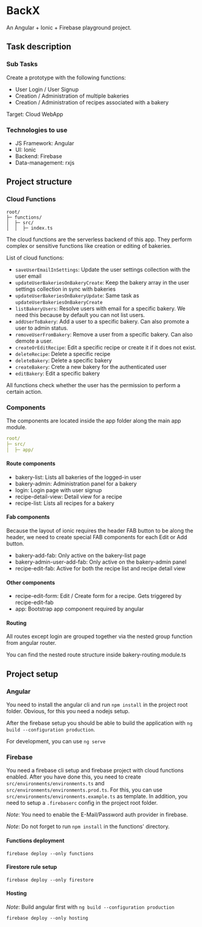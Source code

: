 # BackX

An Angular + Ionic + Firebase playground project.

## Task description

### Sub Tasks

Create a prototype with the following functions:

- User Login / User Signup
- Creation / Administration of multiple bakeries
- Creation / Administration of recipes associated with a bakery

Target: Cloud WebApp

### Technologies to use

- JS Framework: Angular
- UI: Ionic
- Backend: Firebase
- Data-management: rxjs

## Project structure

### Cloud Functions

```
root/
├─ functions/
│  ├─ src/
│  │  ├─ index.ts
```

The cloud functions are the serverless backend of this app. They perform complex or sensitive functions like creation or editing of bakeries.

List of cloud functions:

- `saveUserEmailInSettings`: Update the user settings collection with the user email
- `updateUserBakeriesOnBakeryCreate`: Keep the bakery array in the user settings collection in sync with bakeries
- `updateUserBakeriesOnBakeryUpdate`: Same task as `updateUserBakeriesOnBakeryCreate`
- `listBakeryUsers`: Resolve users with email for a specific bakery. We need this because by default you can not list users.
- `addUserToBakery`: Add a user to a specific bakery. Can also promote a user to admin status.
- `removeUserFromBakery`: Remove a user from a specific bakery. Can also demote a user.
- `createOrEditRecipe`: Edit a specific recipe or create it if it does not exist.
- `deleteRecipe`: Delete a specific recipe
- `deleteBakery`: Delete a specific bakery
- `createBakery`: Crete a new bakery for the authenticated user
- `editBakery`: Edit a specific bakery

All functions check whether the user has the permission to perform a certain action.

### Components

The components are located inside the app folder along the main app module.

```yaml
root/
├─ src/
│  ├─ app/
```

#### Route components

- bakery-list: Lists all bakeries of the logged-in user
- bakery-admin: Administration panel for a bakery
- login: Login page with user signup
- recipe-detail-view: Detail view for a recipe
- recipe-list: Lists all recipes for a bakery

#### Fab components

Because the layout of ionic requires the header FAB button to be along the header, we need to create special FAB components for each Edit or Add button.

- bakery-add-fab: Only active on the bakery-list page
- bakery-admin-user-add-fab: Only active on the bakery-admin panel
- recipe-edit-fab: Active for both the recipe list and recipe detail view

#### Other components

- recipe-edit-form: Edit / Create form for a recipe. Gets triggered by recipe-edit-fab
- app: Bootstrap app component required by angular

#### Routing

All routes except login are grouped together via the nested group function from angular router.

You can find the nested route structure inside bakery-routing.module.ts

## Project setup

### Angular

You need to install the angular cli and run `npm install` in the project root folder. Obvious, for this you need a nodejs setup.

After the firebase setup you should be able to build the application with `ng build --configuration production`.

For development, you can use `ng serve`

### Firebase

You need a firebase cli setup and firebase project with cloud functions enabled. After you have done this, you need to create `src/environments/environments.ts` and `src/environments/environments.prod.ts`. For this, you can use `src/environments/environments.example.ts` as template. In addition, you need to setup a `.firebaserc` config in the project root folder.

_Note_: You need to enable the E-Mail/Password auth provider in firebase.

_Note_: Do not forget to run `npm install` in the functions' directory.

#### Functions deployment

`firebase deploy --only functions`

#### Firestore rule setup

`firebase deploy --only firestore`

#### Hosting

_Note_: Build angular first with `ng build --configuration production`

`firebase deploy --only hosting`
